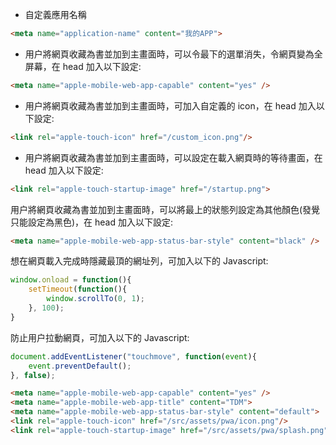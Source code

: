 - 自定義應用名稱
```html
<meta name="application-name" content="我的APP">
```

- 用户將網頁收藏為書並加到主畫面時，可以令最下的選單消失，令網頁變為全屏幕，在 head 加入以下設定:
```html
<meta name="apple-mobile-web-app-capable" content="yes" />
```

- 用户將網頁收藏為書並加到主畫面時，可加入自定義的 icon，在 head 加入以下設定:
```html
<link rel="apple-touch-icon" href="/custom_icon.png"/>
```

- 用户將網頁收藏為書並加到主畫面時，可以設定在載入網頁時的等待畫面，在 head 加入以下設定:
```html
<link rel="apple-touch-startup-image" href="/startup.png">
```

用户將網頁收藏為書並加到主畫面時，可以將最上的狀態列設定為其他顏色(發覺只能設定為黑色)，在 head 加入以下設定:
```html
<meta name="apple-mobile-web-app-status-bar-style" content="black" />
```

想在網頁載入完成時隱藏最頂的網址列，可加入以下的 Javascript:
```js
window.onload = function(){
    setTimeout(function(){
        window.scrollTo(0, 1);
    }, 100);
}
```

防止用户拉動網頁，可加入以下的 Javascript:
```js
document.addEventListener("touchmove", function(event){
    event.preventDefault();
}, false);
```


```html
<meta name="apple-mobile-web-app-capable" content="yes" />
<meta name="apple-mobile-web-app-title" content="TDM">
<meta name="apple-mobile-web-app-status-bar-style" content="default">
<link rel="apple-touch-icon" href="/src/assets/pwa/icon.png"/>
<link rel="apple-touch-startup-image" href="/src/assets/pwa/splash.png">
```
